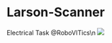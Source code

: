 # Larson-Scanner
Electrical Task @RoboVITics\n
[![](https://img.shields.io/badge/Tinkercad-Circuit-green)](https://www.tinkercad.com/things/jrCTohjRmKw)

